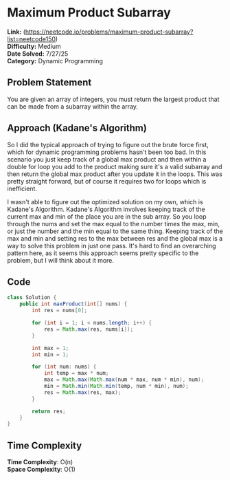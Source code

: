# Maximum Product Subarray

**Link:** (https://neetcode.io/problems/maximum-product-subarray?list=neetcode150)  
**Difficulty:** Medium  
**Date Solved:** 7/27/25  
**Category:** Dynamic Programming  

## Problem Statement
You are given an array of integers, you must return the largest product that can be made from  a subarray within the array.

## Approach (Kadane's Algorithm)
So I did the typical approach of trying to figure out the brute force first, which for dynamic programming problems hasn't been too bad. In this scenario you just keep track of a global max product and then within a double for loop you add to the product making sure it's a valid subarray and then return the global max product after you update it in the loops. This was pretty straight forward, but of course it requires two for loops which is inefficient.

I wasn't able to figure out the optimized solution on my own, which is Kadane's Algorithm. Kadane's Algorithm involves keeping track of the current max and min of the place you are in the sub array. So you loop through the nums and set the max equal to the number times the max, min, or just the number and the min equal to the same thing. Keeping track of the max and min and setting res to the max between res and the global max is a way to solve this problem in just one pass. It's hard to find an overarching pattern here, as it seems this approach seems pretty specific to the problem, but I will think about it more.

## Code
```java
class Solution {
    public int maxProduct(int[] nums) {
        int res = nums[0];

        for (int i = 1; i < nums.length; i++) {
            res = Math.max(res, nums[i]);
        }

        int max = 1;
        int min = 1;

        for (int num: nums) {
            int temp = max * num;
            max = Math.max(Math.max(num * max, num * min), num);
            min = Math.min(Math.min(temp, num * min), num);
            res = Math.max(res, max);
        }

        return res;
    }
}

``` 

## Time Complexity
**Time Complexity**: O(n)   
**Space Complexity**: O(1)  
